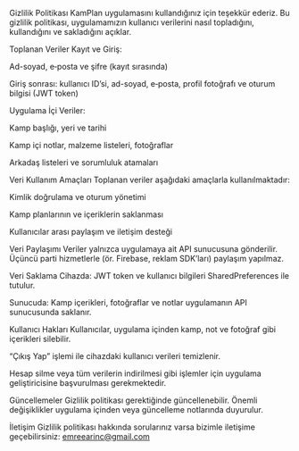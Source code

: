 Gizlilik Politikası
KamPlan uygulamasını kullandığınız için teşekkür ederiz. Bu gizlilik politikası, uygulamamızın kullanıcı verilerini nasıl topladığını, kullandığını ve sakladığını açıklar.

Toplanan Veriler
Kayıt ve Giriş:

Ad-soyad, e‑posta ve şifre (kayıt sırasında)

Giriş sonrası: kullanıcı ID’si, ad-soyad, e‑posta, profil fotoğrafı ve oturum bilgisi (JWT token)

Uygulama İçi Veriler:

Kamp başlığı, yeri ve tarihi

Kamp içi notlar, malzeme listeleri, fotoğraflar

Arkadaş listeleri ve sorumluluk atamaları

Veri Kullanım Amaçları
Toplanan veriler aşağıdaki amaçlarla kullanılmaktadır:

Kimlik doğrulama ve oturum yönetimi

Kamp planlarının ve içeriklerin saklanması

Kullanıcılar arası paylaşım ve iletişim desteği

Veri Paylaşımı
Veriler yalnızca uygulamaya ait API sunucusuna gönderilir. Üçüncü parti hizmetlerle (ör. Firebase, reklam SDK’ları) paylaşım yapılmaz.

Veri Saklama
Cihazda: JWT token ve kullanıcı bilgileri SharedPreferences ile tutulur.

Sunucuda: Kamp içerikleri, fotoğraflar ve notlar uygulamanın API sunucusunda saklanır.

Kullanıcı Hakları
Kullanıcılar, uygulama içinden kamp, not ve fotoğraf gibi içerikleri silebilir.

“Çıkış Yap” işlemi ile cihazdaki kullanıcı verileri temizlenir.

Hesap silme veya tüm verilerin indirilmesi gibi işlemler için uygulama geliştiricisine başvurulması gerekmektedir.

Güncellemeler
Gizlilik politikası gerektiğinde güncellenebilir. Önemli değişiklikler uygulama içinden veya güncelleme notlarında duyurulur.

İletişim
Gizlilik politikası hakkında sorularınız varsa bizimle iletişime geçebilirsiniz:
emreearinc@gmail.com
